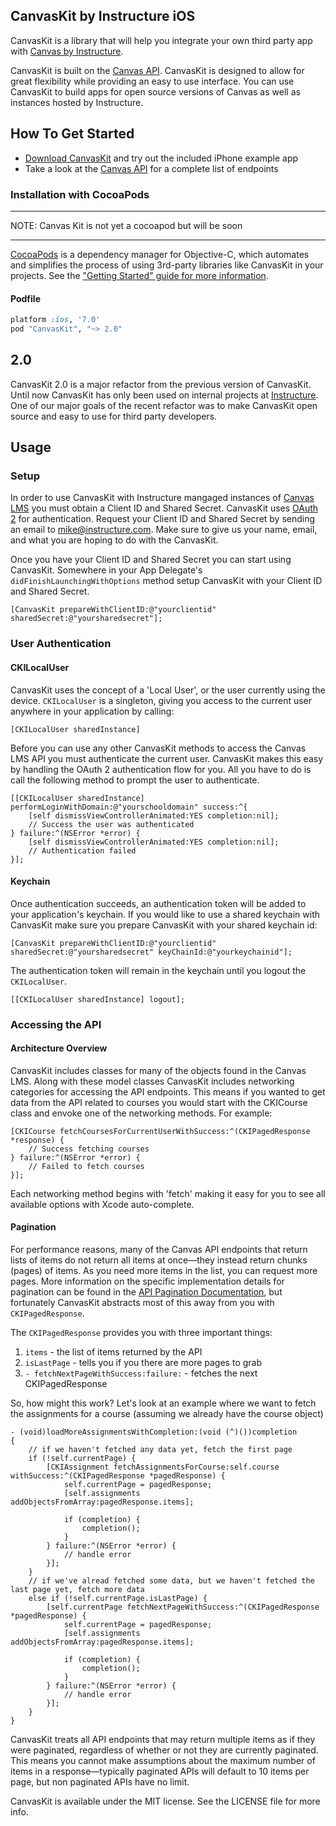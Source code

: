 ## CanvasKit by Instructure iOS

CanvasKit is a library that will help you integrate your own third party app with [Canvas by Instructure](https://instructure.com/).

CanvasKit is built on the [Canvas API](https://canvas.instructure.com/doc/api/index.html). CanvasKit is designed to allow for great flexibility while providing an easy to use interface. You can use CanvasKit to build apps for open source versions of Canvas as well as instances hosted by Instructure.

## How To Get Started

- [Download CanvasKit](https://github.com/instructure/CanvasKit/archive/master.zip) and try out the included iPhone example app
- Take a look at the [Canvas API](https://canvas.instructure.com/doc/api/index.html) for a complete list of endpoints

### Installation with CocoaPods

***
NOTE: Canvas Kit is not yet a cocoapod but will be soon
***

[CocoaPods](http://cocoapods.org) is a dependency manager for Objective-C, which automates and simplifies the process of using 3rd-party libraries like CanvasKit in your projects. See the ["Getting Started" guide for more information](https://github.com/AFNetworking/AFNetworking/wiki/Getting-Started-with-AFNetworking).

#### Podfile

```ruby
platform :ios, '7.0'
pod "CanvasKit", "~> 2.0"
```

## 2.0

CanvasKit 2.0 is a major refactor from the previous version of CanvasKit. Until now CanvasKit has only been used on internal projects at [Instructure](http://www.instructure.com/). One of our major goals of the recent refactor was to make CanvasKit open source and easy to use for third party developers.

## Usage

### Setup

In order to use CanvasKit with Instructure mangaged instances of [Canvas LMS](https://github.com/instructure/canvas-lms) you must obtain a Client ID and Shared Secret. CanvasKit uses [OAuth 2](https://canvas.instructure.com/doc/api/file.oauth.html) for authentication. Request your Client ID and Shared Secret by sending an email to <mike@instructure.com>. Make sure to give us your name, email, and what you are hoping to do with the CanvasKit.

Once you have your Client ID and Shared Secret you can start using CanvasKit. Somewhere in your App Delegate's `didFinishLaunchingWithOptions` method setup CanvasKit with your Client ID and Shared Secret.

```objc
[CanvasKit prepareWithClientID:@"yourclientid" sharedSecret:@"yoursharedsecret"];
```

### User Authentication


#### CKILocalUser

CanvasKit uses the concept of a 'Local User', or the user currently using the device. `CKILocalUser` is a singleton, giving you access to the current user anywhere in your application by calling:

```objc
[CKILocalUser sharedInstance]
```

Before you can use any other CanvasKit methods to access the Canvas LMS API you must authenticate the current user. CanvasKit makes this easy by handling the OAuth 2 authentication flow for you. All you have to do is call the following method to prompt the user to authenticate.

```objc
[[CKILocalUser sharedInstance] performLoginWithDomain:@"yourschooldomain" success:^{
    [self dismissViewControllerAnimated:YES completion:nil];
    // Success the user was authenticated
} failure:^(NSError *error) {
    [self dismissViewControllerAnimated:YES completion:nil];
    // Authentication failed 
}];
```

#### Keychain

Once authentication succeeds, an authentication token will be added to your application's keychain. If you would like to use a shared keychain with CanvasKit make sure you prepare CanvasKit with your shared keychain id:

```objc
[CanvasKit prepareWithClientID:@"yourclientid" sharedSecret:@"yoursharedsecret" keyChainId:@"yourkeychainid"];
```
The authentication token will remain in the keychain until you logout the `CKILocalUser`.

```objc
[[CKILocalUser sharedInstance] logout];
```

### Accessing the API

#### Architecture Overview

CanvasKit includes classes for many of the objects found in the Canvas LMS. Along with these model classes CanvasKit includes networking categories for accessing the API endpoints. This means if you wanted to get data from the API related to courses you would start with the CKICourse class and envoke one of the networking methods. For example:

```objc
[CKICourse fetchCoursesForCurrentUserWithSuccess:^(CKIPagedResponse *response) {
    // Success fetching courses
} failure:^(NSError *error) {
    // Failed to fetch courses
}];
```

Each networking method begins with 'fetch' making it easy for you to see all available options with Xcode auto-complete.

#### Pagination

For performance reasons, many of the Canvas API endpoints that return lists of items do not return all items at once—they instead return chunks (pages) of items. As you need more items in the list, you can request more pages. More information on the specific implementation details for pagination can be found in the [API Pagination Documentation](https://canvas.instructure.com/doc/api/file.pagination.html), but fortunately CanvasKit abstracts most of this away from you with `CKIPagedResponse`.

The `CKIPagedResponse` provides you with three important things:

1. `items` - the list of items returned by the API
2. `isLastPage` - tells you if you there are more pages to grab
3. `- fetchNextPageWithSuccess:failure:` - fetches the next CKIPagedResponse

So, how might this work? Let's look at an example where we want to fetch the assignments for a course (assuming we already have the course object)

```objc
- (void)loadMoreAssignmentsWithCompletion:(void (^)())completion
{
    // if we haven't fetched any data yet, fetch the first page
    if (!self.currentPage) {
        [CKIAssignment fetchAssignmentsForCourse:self.course withSuccess:^(CKIPagedResponse *pagedResponse) {
            self.currentPage = pagedResponse;
            [self.assignments addObjectsFromArray:pagedResponse.items];
            
            if (completion) {
                completion();
            }
        } failure:^(NSError *error) {
            // handle error
        }];
    }
    // if we've alread fetched some data, but we haven't fetched the last page yet, fetch more data
    else if (!self.currentPage.isLastPage) {
        [self.currentPage fetchNextPageWithSuccess:^(CKIPagedResponse *pagedResponse) {
            self.currentPage = pagedResponse;
            [self.assignments addObjectsFromArray:pagedResponse.items];
            
            if (completion) {
                completion();
            }
        } failure:^(NSError *error) {
            // handle error
        }];
    }
}
```

CanvasKit treats all API endpoints that may return multiple items as if they were paginated, regardless of whether or not they are currently paginated. This means you cannot make assumptions about the maximum number of items in a response—typically paginated APIs will default to 10 items per page, but non paginated APIs have no limit.

CanvasKit is available under the MIT license. See the LICENSE file for more info.
